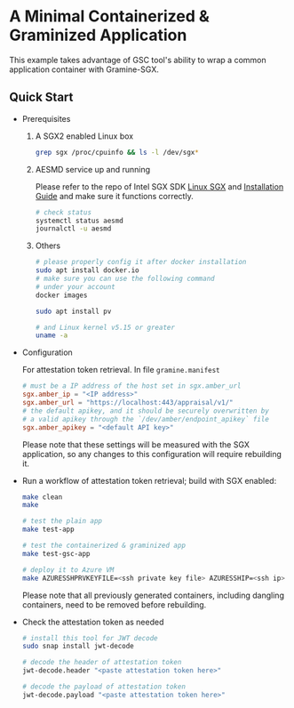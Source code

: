 # A Minimal Containerized & Graminized Application

This example takes advantage of GSC tool's ability
to wrap a common application container with Gramine-SGX.

## Quick Start

- Prerequisites

    1. A SGX2 enabled Linux box

        ```sh
        grep sgx /proc/cpuinfo && ls -l /dev/sgx*
        ```

    2. AESMD service up and running

        Please refer to the repo of Intel SGX SDK
        [Linux SGX](https://github.com/intel/linux-sgx) and
        [Installation Guide](https://download.01.org/intel-sgx/sgx-dcap/1.16/linux/docs/Intel_SGX_SW_Installation_Guide_for_Linux.pdf) and make sure it functions correctly.

        ```sh
        # check status
        systemctl status aesmd
        journalctl -u aesmd
        ```

    3. Others

        ```sh
        # please properly config it after docker installation
        sudo apt install docker.io
        # make sure you can use the following command
        # under your account
        docker images

        sudo apt install pv

        # and Linux kernel v5.15 or greater
        uname -a
        ```

- Configuration

    For attestation token retrieval.
    In file `gramine.manifest`

    ```toml
    # must be a IP address of the host set in sgx.amber_url
    sgx.amber_ip = "<IP address>"
    sgx.amber_url = "https://localhost:443/appraisal/v1/"
    # the default apikey, and it should be securely overwritten by
    # a valid apikey through the `/dev/amber/endpoint_apikey` file
    sgx.amber_apikey = "<default API key>"
    ```

    Please note that these settings will be measured with the SGX application, so any changes to this configuration will require rebuilding it.

- Run a workflow of attestation token retrieval; build with SGX enabled:

    ```sh
    make clean
    make

    # test the plain app
    make test-app

    # test the containerized & graminized app
    make test-gsc-app

    # deploy it to Azure VM
    make AZURESSHPRVKEYFILE=<ssh private key file> AZURESSHIP=<ssh ip> deploy
    ```

    Please note that all previously generated containers, including dangling containers, need to be removed before rebuilding.

- Check the attestation token as needed

    ```sh
    # install this tool for JWT decode
    sudo snap install jwt-decode

    # decode the header of attestation token
    jwt-decode.header "<paste attestation token here>"

    # decode the payload of attestation token
    jwt-decode.payload "<paste attestation token here>"
    ```
